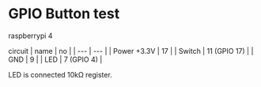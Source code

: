 # GPIO Button test

raspberrypi 4

circuit
| name | no |
| --- | --- |
| Power +3.3V | 17 |
| Switch | 11 (GPIO 17) |
| GND | 9 |
| LED | 7 (GPIO 4) |

LED is connected 10kΩ register.
